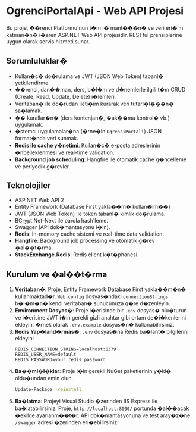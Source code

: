 # OgrenciPortalApi - Web API Projesi

Bu proje, ��renci Platformu'nun t�m i� mant���n� ve veri eri�im katman�n� i�eren ASP.NET Web API projesidir. RESTful prensiplerine uygun olarak servis hizmeti sunar.

## Sorumluluklar�

-   Kullan�c� do�rulama ve JWT (JSON Web Token) tabanl� yetkilendirme.
-   ��renci, dan��man, ders, b�l�m ve d�nemlerle ilgili t�m CRUD (Create, Read, Update, Delete) i�lemleri.
-   Veritaban� ile do�rudan ileti�im kurarak veri tutarl�l���n� sa�lamak.
-   �� kurallar�n� (ders kontenjan�, �ak��ma kontrol� vb.) uygulamak.
-   �stemci uygulamalar�na (�rne�in `OgrenciPortali`) JSON format�nda veri sunmak.
-   **Redis ile cache y�netimi**: Kullan�c� e-posta adreslerinin �nbelleklenmesi ve real-time validation.
-   **Background job scheduling**: Hangfire ile otomatik cache g�ncelleme ve periyodik g�revler.

## Teknolojiler

-   ASP.NET Web API 2
-   Entity Framework (Database First yakla��m� kullan�lm��)
-   JWT (JSON Web Token) ile token tabanl� kimlik do�rulama.
-   BCrypt.Net-Next ile parola hash'leme.
-   Swagger (API dok�mantasyonu i�in).
-   **Redis**: In-memory cache sistemi ve real-time data validation.
-   **Hangfire**: Background job processing ve otomatik g�rev �al��t�rma.
-   **StackExchange.Redis**: Redis client k�t�phanesi.

## Kurulum ve �al��t�rma

1.  **Veritaban�**: Proje, Entity Framework Database First yakla��m�n� kullanmaktad�r. `Web.config` dosyas�ndaki `connectionStrings` b�l�m�n� kendi veritaban� sunucunuza g�re d�zenleyin.
2.  **Environment Dosyas�**: Proje i�erisinde bir `.env` dosyas� olu�turun ve i�erisine JWT i�in gerekli gizli anahtar gibi ortam de�i�kenlerini ekleyin. �rnek olarak `.env.example` dosyas�n� kullanabilirsiniz.
3.  **Redis Yap�land�rmas�**: `.env` dosyas�na Redis ba�lant� bilgilerini ekleyin:
    ```
    REDIS_CONNECTION_STRING=localhost:6379
    REDIS_USER_NAME=default
    REDIS_PASSWORD=your_redis_password
    ```
4.  **Ba��ml�l�klar**: Proje i�in gerekli NuGet paketlerinin y�kl� oldu�undan emin olun.
    ```bash
    Update-Package -reinstall
    ```
5.  **Ba�latma**: Projeyi Visual Studio �zerinden IIS Express ile ba�latabilirsiniz. Proje, `http://localhost:8000/` portunda �al��acak �ekilde ayarlanm��t�r. API dok�mantasyonuna ve test aray�z�ne `/swagger` adresi �zerinden eri�ebilirsiniz.